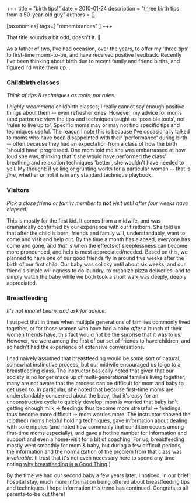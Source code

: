 +++
title = "birth tips!"
date = 2010-01-24
description = "three birth tips from a 50-year-old guy"
authors = []

[taxonomies]
tags=[ "remembrances" ]
+++

That title sounds a bit odd, doesn't it.  🙂 

As a father of two, I've had occasion, over the years, to offer my 'three tips' to first-time moms-to-be, and have received positive feedback. Recently I've been thinking about birth due to recent family and friend births, and figured I'd write them up...

### Childbirth classes

*Think of tips & techniques as tools, not rules.*

I _highly recommend_ childbirth classes; I really cannot say enough positive things about them -- even refresher ones. However, my advice for moms (and partners): view the tips and techniques taught as 'possible tools', not 'rules to live up to'. Specific moms may or may not find specific tips and techniques useful. The reason I note this is because I've occasionally talked to moms who have been disappointed with their 'performance' during birth -- often because they had an expectation from a class of how the birth 'should have' progressed. One mom told me she was embarrassed at how loud she was, thinking that if she would have performed the class' breathing and relaxation techniques 'better', she wouldn't have needed to yell. My thought: if yelling or grunting works for a particular woman -- that is *fine*, whether or not it is in any standard technique playbook.

### Visitors

*Pick a close friend or family member to ___not___ visit until after four weeks have elapsed.*

This is mostly for the first kid. It comes from a midwife, and was dramatically confirmed by our experience with our firstborn. She told us that after the child is born, friends and family will, understandably, want to come and visit and help out. By the time a month has elapsed, everyone has come and gone, and *that* is when the effects of sleeplessness can become more pronounced, and help is most appreciated/needed. Based on this, we planned to have one of our good friends fly in around five weeks after the birth of our first child. Our baby was colicky until about six weeks, and our friend's simple willingness to do laundry, to organize pizza deliveries, and to simply watch the baby while we both took a short walk was deeply, deeply appreciated.

### Breastfeeding

*It's not innate! Learn, and ask for advice.*

I suspect that in times when multiple generations of families commonly lived together, or for those women who have had a baby *after* a bunch of their women friends have, this fact would not be the surprise that it was to us. However, we were among the first of our set of friends to have children, and so hadn't had the experience of extensive conversations.

I had naively assumed that breastfeeding would be some sort of natural, somewhat instinctive process, but our midwife encouraged us to go to a breastfeeding class. The instructor basically noted that given that our society is no longer made up of multi-generational families living together, many are not aware that the process can be difficult for mom and baby to get used to. In particular, she noted that because first-time moms are understandably concerned about the baby, that it's easy for an unconstructive cycle to quickly develop: mom is worried that baby isn't getting enough milk -> feedings thus become more stressful -> feedings thus become more difficult -> mom worries more. The instructor showed the (clothed) moms helpful holding techniques, gave information about dealing with sore nipples (and noted how commonly that condition occurs among first-time moms especially), and gave a hotline number for information and support and even a home-visit for a bit of coaching. For us, breastfeeding mostly went smoothly for mom & baby, but during a few difficult periods, the information and the normalization of the problem from that class was *invaluable*. (I trust that it's not even necessary here to spend any time noting [why breastfeeding is a Good Thing](http://www.healthychildren.org/english/ages-stages/baby/breastfeeding/pages/Why-Breastfeed.aspx).)

By the time we had our second baby a few years later, I noticed, in our brief hospital stay, much more information being offered about breastfeeding tips and techniques. I hope information this trend has continued. Congrats to all parents-to-be out there!
